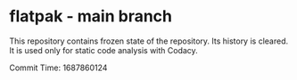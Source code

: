 # flatpak - main branch

This repository contains frozen state of the repository.
Its history is cleared. It is used only for static code
analysis with Codacy.

Commit Time: 1687860124